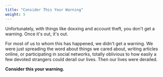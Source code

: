 ```yaml
---
title: "Consider This Your Warning"
weight: 5
---
```


Unfortunately, with things like doxxing and account theft, you don't get a warning. Once it's out, it's out. 

For most of us to whom this has happened, we didn't get a warning. We were just spreading the word about things we cared about, writing articles online, or participating in social networks, totally oblivious to how easily a few devoted strangers could derail our lives. Then our lives were derailed.

**Consider this your warning.**